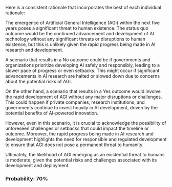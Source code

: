 Here is a consistent rationale that incorporates the best of each individual rationale:

The emergence of Artificial General Intelligence (AGI) within the next five years poses a significant threat to human existence. The status quo outcome would be the continued advancement and development of AI technology without any significant threats or disruptions to human existence, but this is unlikely given the rapid progress being made in AI research and development.

A scenario that results in a No outcome could be if governments and organizations prioritize developing AI safely and responsibly, leading to a slower pace of progress or even setbacks. This might occur if significant advancements in AI research are halted or slowed down due to concerns about the potential risks of AGI.

On the other hand, a scenario that results in a Yes outcome would involve the rapid development of AGI without any major disruptions or challenges. This could happen if private companies, research institutions, and governments continue to invest heavily in AI development, driven by the potential benefits of AI-powered innovation.

However, even in this scenario, it is crucial to acknowledge the possibility of unforeseen challenges or setbacks that could impact the timeline or outcome. Moreover, the rapid progress being made in AI research and development highlights the need for responsible and regulated development to ensure that AGI does not pose a permanent threat to humanity.

Ultimately, the likelihood of AGI emerging as an existential threat to humans is moderate, given the potential risks and challenges associated with its development and deployment.

### Probability: 70%